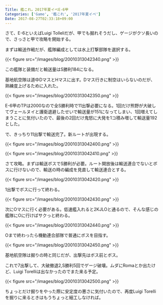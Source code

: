 ```yaml
---
Title: 艦これ。2017年夏イベE-6甲
Categories: ['Game', '艦これ', '2017年夏イベ']
Date: 2017-08-27T02:33:18+09:00
---
```


さて、E-6といえばLuigi Tolleliだが、甲でも掘れそうだし、ゲージがクソ長いので、さっさと甲で攻略を開始する。

まずは輸送作戦だが、艦隊編成としては水上打撃部隊を選択する。

<!-- more -->

{{< figure src="/images/blog/20010313042340.png" >}}

この艦隊と装備だと輸送量はS勝利184になる。

基地航空隊は道中DマスとHマスに出す。Dマス行きに制空はいらないのだが、熟練度上げるために入れた。

{{< figure src="/images/blog/20010313042350.png" >}}

E-6甲のTPは2000なので全S勝利時で11出撃必要になる。1回だけ熊野が大破してヴェールヌイと護衛退避したせいで輸送量が151になってしまい、1回増えてしまうことに気付いたので、最後の2回だけ鬼怒に大発を1コ積み増して輸送量192とした。

で、きっちり11出撃で輸送完了。新ルートが出現する。

{{< figure src="/images/blog/20010313042400.png" >}}

{{< figure src="/images/blog/20010313042410.png" >}}

さて攻略。まずは輸送ボスでS勝利が必要。ルート開放後は輸送連合でないとボスに行けないので、輸送の時の編成を見直して輸送連合とする。

{{< figure src="/images/blog/20010313042420.png" >}}

1出撃でボスに行って終わる。

{{< figure src="/images/blog/20010313042430.png" >}}

次にOマスに行く必要がある。低速艦入れると2KJLOと通るので、そんな感じの艦隊にOに行けばサクっと終わる。

{{< figure src="/images/blog/20010313042440.png" >}}

Oまで終わったら機動連合部隊で普通にボスを目指す。

{{< figure src="/images/blog/20010313042450.png" >}}

基地航空隊は掘りの時と同じだが、出撃先はボス前とボス。

これで7出撃して、大破撤退2,S勝利5回でゲージ破壊。ムダにRomaとか出たけど、Luigi Torelliは出なかったのでまた来る予定。

{{< figure src="/images/blog/20010313042500.png" >}}

ちょっとだけ掘りをやった際に安定度の悪さに気付いたので、再度Luigi Torelliを掘りに来るときはもうちょっと細工しなければ。


